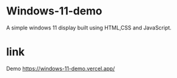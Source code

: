 # Windows-11-demo
A simple windows 11 display built using HTML,CSS and JavaScript.

# link
Demo https://windows-11-demo.vercel.app/

